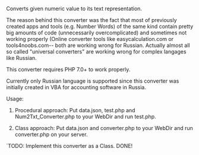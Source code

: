 Converts given numeric value to its text representation.

The reason behind this converter was the fact that most of previously created apps and tools (e.g. Number Words) of the same kind 
contain pretty big amounts of code (unnecessarily overcomplicated) and sometimes not working properly (Online converter tools like 
easycalculation.com or tools4noobs.com-- both are working wrong for Russian. 
Actually almost all so called "universal converters" are working wrong for complex langages like Russian.

This converter requires PHP 7.0+ to work properly. 

Currently only Russian language is supported since this converter was initially created in VBA for accounting software in Russia.

Usage: 
1. Procedural approach: 
Put data.json, test.php and Num2Txt_Converter.php to your WebDir and run test.php.

2. Class approach: 
Put data.json and converter.php to your WebDir and run converter.php on your server.

`TODO: Implement this converter as a Class. DONE!
